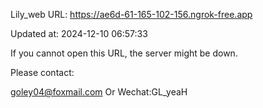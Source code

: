 Lily_web URL: https://ae6d-61-165-102-156.ngrok-free.app

Updated at: 2024-12-10 06:57:33

If you cannot open this URL, the server might be down.

Please contact: 

goley04@foxmail.com Or Wechat:GL_yeaH